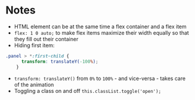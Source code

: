 # Notes

- HTML element can be at the same time a flex container and a flex item
- `flex: 1 0 auto;` to make flex items maximize their width equally so that they
  fill out their container
- Hiding first item:
```css
.panel > *:first-child {
      transform: translateY(-100%);
    }
```
- `transform: translateY()` from `0%` to `100%` - and vice-versa - takes care of
  the animation
- Toggling a class on and off `this.classList.toggle('open');`